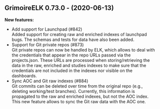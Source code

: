 ## GrimoireELK 0.73.0 - (2020-06-13)

**New features:**

 * Add support for Launchpad (#842)\
   Added support for creating raw and enriched indexes of launchpad bugs.
   The schemas and tests for data have also been added.
 * Support for Git private repos (#873)\
   Git private repos can now be handled by  ELK, which allows to deal
   with the credentials that appear in the repo URLs passed via the
   projects.json. These URLs are processed when storing/retrieving the
   data in the raw, enriched and studies indexes to make  sure that the
   credentials are not included in the indexes nor visible on the
   dashboards.
 * Sync AOC and Git raw indexes (#884)\
   Git commits can be deleted over time from the original repo (e.g.,
   deleting working/test branches). Currently, this information is
   propagated to the raw and enriched indexes, but not the AOC  index.
   This new feature allows to sync the Git raw data with  the AOC one.


